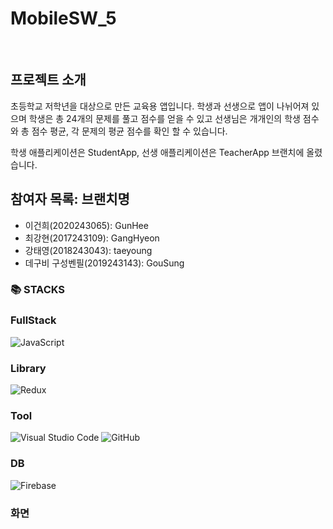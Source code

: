 # MobileSW_5
<br>

## 프로젝트 소개
초등학교 저학년을 대상으로 만든 교육용 앱입니다. 학생과 선생으로 앱이 나뉘어져 있으며
학생은 총 24개의 문제를 풀고 점수를 얻을 수 있고 선생님은 개개인의 학생 점수와 총 점수 평균, 각 문제의 평균 점수를 확인 할 수 있습니다.

학생 애플리케이션은 StudentApp, 선생 애플리케이션은 TeacherApp 브랜치에 올렸습니다.

## 참여자 목록: 브랜치명
- 이건희(2020243065): GunHee
- 최강현(2017243109): GangHyeon
- 강태영(2018243043): taeyoung
- 데구비 구성벤필(2019243143): GouSung

### 📚 STACKS

### FullStack
![JavaScript](https://img.shields.io/badge/javascript-%23323330.svg?style=for-the-badge&logo=javascript&logoColor=%23F7DF1E)

### Library
![Redux](https://img.shields.io/badge/redux-%23593d88.svg?style=for-the-badge&logo=redux&logoColor=white)

### Tool
![Visual Studio Code](https://img.shields.io/badge/Visual%20Studio%20Code-0078d7.svg?style=for-the-badge&logo=visual-studio-code&logoColor=white)
![GitHub](https://img.shields.io/badge/github-%23121011.svg?style=for-the-badge&logo=github&logoColor=white)

### DB
![Firebase](https://img.shields.io/badge/firebase-%2300f.svg?style=for-the-badge&logo=firebase&logoColor=white)

### 화면

